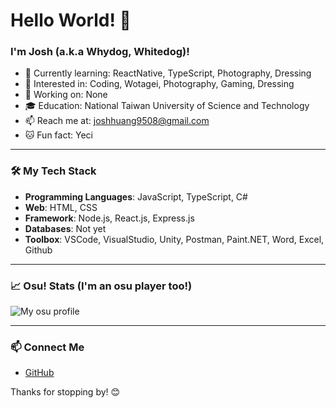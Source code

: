 # Hello World! 👋

### I'm Josh (a.k.a Whydog, Whitedog)!

- 🌱 Currently learning: ReactNative, TypeScript, Photography, Dressing
- 🌟 Interested in: Coding, Wotagei, Photography, Gaming, Dressing
- 💼 Working on: None
- 🎓 Education: National Taiwan University of Science and Technology
- 📫 Reach me at: joshhuang9508@gmail.com
- 🐱 Fun fact: Yeci

---

### 🛠️ My Tech Stack

- **Programming Languages**: JavaScript, TypeScript, C#
- **Web**: HTML, CSS
- **Framework**: Node.js, React.js, Express.js
- **Databases**: Not yet
- **Toolbox**: VSCode, VisualStudio, Unity, Postman, Paint.NET, Word, Excel, Github

---

### 📈 Osu! Stats (I'm an osu player too!)

![My osu profile](https://osu-sig.vercel.app/card?user=-Whitedog-&mode=std&lang=en&animation=true)

---

### 📫 Connect Me

- [GitHub](https://github.com/JoshHuang9508)

Thanks for stopping by! 😊
